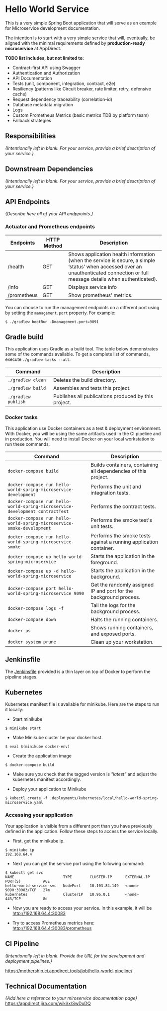# Hello World Service

This is a very simple Spring Boot application that will serve as an example for Microservice development documentation. 

The intention is to start with a very simple service that will, eventually, be aligned with 
the minimal requirements defined by **production-ready microservice** at AppDirect.

**TODO list includes, but not limited to:**

- Contract-first API using Swagger
- Authentication and Authorization
- API Documentation
- Tests (unit, component, integration, contract, e2e)
- Resiliency (patterns like Circuit breaker, rate limiter, retry, defensive cache)
- Request dependency traceability (correlation-id)
- Database metadata migration
- Logs
- Custom Prometheus Metrics (basic metrics TDB by platform team)
- Fallback strategies

## Responsibilities

_{Intentionally left in blank. For your service, provide a brief description of your service.}_


## Downstream Dependencies

_{Intentionally left in blank. For your service, provide a brief description of your service.}_

## API Endpoints

_{Describe here all of your API endppoints.}_

### Actuator and Prometheus endpoints


| Endpoints | HTTP Method  | Description  |
| ------- | --- | --- |
| /health | GET | Shows application health information (when the service is secure, a simple ‘status’ when accessed over an unauthenticated connection or full message details when authenticated). |
| /info | GET | Displays service info |
| /prometheus | GET | Show prometheus' metrics.|

You can choose to run the management endpoints on a different port using by setting the ```management.port``` property. For example:

```jshelllanguage
$ ./gradlew bootRun -Dmanagement.port=9091
``` 

## Gradle build

This application uses Gradle as a build tool. The table below demonstrates some of the commands available. 
To get a complete list of commands, execute ```./gradlew tasks --all```.

| Command | Description  |
| ------- | --- |
| ```./gradlew clean``` | Deletes the build directory.|
| ```./gradlew build``` | Assembles and tests this project.|
| ```./gradlew publish``` | Publishes all publications produced by this project.|

### Docker tasks

This application use Docker containers as a test & deployment environment. With Docker, you will be using the same artifacts used in the CI pipeline and in production. You will need to install Docker on your local workstation to run these commands.

| Command | Description  |
| ------- | --- |
| ```docker-compose build``` | Builds containers, containing all dependencies of this project.|
| ```docker-compose run hello-world-spring-microservice-development``` | Performs the unit and integration tests.|
| ```docker-compose run hello-world-spring-microservice-development contractTest``` | Performs the contract tests.|
| ```docker-compose run hello-world-spring-microservice-smoke-development``` | Performs the smoke test's unit tests.|
| ```docker-compose run hello-world-spring-microservice-smoke``` | Performs the smoke tests against a running application container.|
| ```docker-compose up hello-world-spring-microservice``` | Starts the application in the foreground.|
| ```docker-compose up -d hello-world-spring-microservice``` | Starts the application in the background.|
| ```docker-compose port hello-world-spring-microservice 9090``` | Get the randomly assigned IP and port for the background process.|
| ```docker-compose logs -f``` | Tail the logs for the background process.|
| ```docker-compose down``` | Halts the running containers.|
| ```docker ps``` | Shows running containers, and exposed ports.|
| ```docker system prune``` | Clean up your workstation.|

## Jenkinsfile

The [Jenkinsfile](./Jenkinsfile) provided is a thin layer on top of Docker to perform the pipeline stages. 

## Kubernetes

Kubernetes manifest file is available for minikube. Here are the steps to run it locally:

- Start minikube
```jshelllanguage
$ minikube start
``` 

- Make Minikube cluster be your docker host.
```jshelllanguage
$ eval $(minikube docker-env)
``` 

- Create the application image
```jshelllanguage
$ docker-compose build
``` 

- Make sure you check that the tagged version is _"latest"_ and adjust the kubernetes manifest accordingly.

- Deploy your application to Minikube
```jshelllanguage
$ kubectl create -f .deployments/kubernetes/local/hello-world-spring-microservice.yaml
``` 

### Accessing your application

Your application is visible from a different port than you have previously defined in the application. 
Follow these steps to access the service locally.
  
- First, get the minikube ip.
```jshelllanguage
$ minikube ip
192.168.64.4
``` 

- Next you can get the service port using the following command:
```jshelllanguage
$ kubectl get svc
NAME                      TYPE        CLUSTER-IP      EXTERNAL-IP   PORT(S)          AGE
hello-world-service-svc   NodePort    10.103.84.149   <none>        9090:30083/TCP   27m
kubernetes                ClusterIP   10.96.0.1       <none>        443/TCP          8d
``` 

- Now you are ready to access your service. In this example, it will be http://192.168.64.4:30083

 - Try to access Prometheus metrics here: http://192.168.64.4:30083/prometheus 


## CI Pipeline

_{Intentionally left in blank. Provide the URL for the development and deployment pipelines.}_

https://mothership.ci.appdirect.tools/job/hello-world-pipeline/

## Technical Documentation

_{Add here a reference  to your miroservice documentation page}_
https://appdirect.jira.com/wiki/x/SwDuDQ
